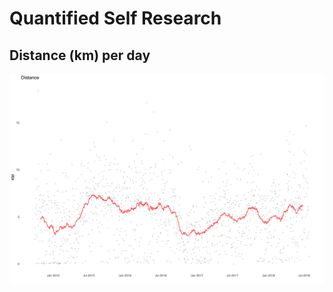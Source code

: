 # Quantified Self Research
## Distance (km) per day
![Daily distance with moving average text](/distance.png?raw=true "Daily distance in kms with moving average text")
